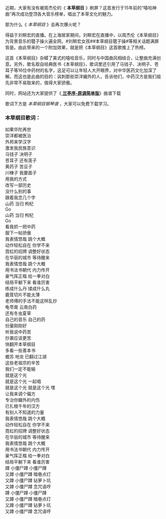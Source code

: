 

近期，大家有没有被周杰伦的《 **本草纲目** 》刷屏？这首发行于15年前的“嘻哈神曲”再次成功登顶各大音乐榜单，唱出了本草文化的魅力。

那为什么《 _本草纲目_ 》会再次爆火呢？

得益于刘畊宏的直播。在上海居家期间，刘畊宏在直播中，以周杰伦《本草纲目》为背景音乐的毽子操火遍全网，#刘畊宏女孩##本草纲目毽子操#等相关话题满屏皆是。由此带来的一个附加效果，就是把《本草纲目》这首歌推上了热榜。

这首《本草纲目》杂糅了美式的嘻哈音乐，同时与中国曲风相结合，让整曲充满创意。另外，歌名取自经典医书《本草纲目》，歌词里还引用了马钱子、决明子、苍耳子等16位中药材的名字，这足可以让年轻人大开眼界，对中华医药文化加深了解。而这也是此曲的目的：讽刺那些崇洋媚外的人，告诉他们，中药汉方是我们祖先非常不易取来的，值得大家骄傲。

同时，网站还为大家提供了《[ **兰亭序-原调简单版**](Music-14098-兰亭序-原调简单版.html "兰亭序-原调简单版")》曲谱下载

歌词下方是 _本草纲目钢琴谱_ ，大家可以免费下载学习。

### 本草纲目歌词：

如果华陀再世  
崇洋都被医治  
外邦来学汉字  
激发我民族意识  
马钱子 决明子  
苍耳子 还有莲子  
黄药子 苦豆子  
川楝子 我要面子  
用我的方式  
改写一部历史  
没什么别的事  
跟着我念几个字  
山药 当归 枸杞  
Go  
山药 当归 枸杞  
Go  
看我抓一把中药  
服下一帖骄傲  
我表情悠哉 跳个大概  
动作轻松自在 你学不来  
霓虹的招牌 调整好状态  
在华丽的城市 等待醒来  
我表情悠哉 跳个大概  
用书法书朝代 内力传开  
豪气挥正楷 给一拳对白  
结局平躺下来 看谁厉害  
练成什么丹 揉成什么丸  
鹿茸切片不能太薄  
老师傅的手法不能这样乱抄  
龟苓膏 云南白药  
还有冬虫夏草  
自己的音乐 自己的药  
份量刚刚好  
听我说中药苦  
抄袭应该更苦  
快翻开本草纲目  
多看一些善本书  
蟾苏 地龙 已翻过江湖  
这些老祖宗的辛苦  
我们一定不能输  
就是这个光  
就是这个光 一起唱  
就是这个光 就是这个光 嘿  
让我来调个偏方  
专治你媚外的内伤  
已扎根千年的汉方  
有别人不知道的力量  
我表情悠哉 跳个大概  
动作轻松自在 你学不来  
霓虹的招牌 调整好状态  
在华丽的城市 等待醒来  
我表情悠哉 跳个大概  
用书法书朝代 内力传开  
豪气挥正楷 给一拳对白  
结局平躺下来 看谁厉害  
蹲 小僵尸蹲 小僵尸蹲  
又蹲 小僵尸蹲 暗巷点灯  
又蹲 小僵尸蹲 钻萝卜坑  
又蹲 小僵尸蹲 念咒语哼  
蹲 小僵尸蹲 小僵尸蹲  
又蹲 小僵尸蹲 暗巷点灯  
又蹲 小僵尸蹲 钻萝卜坑  
又蹲 小僵尸蹲 念咒语哼

